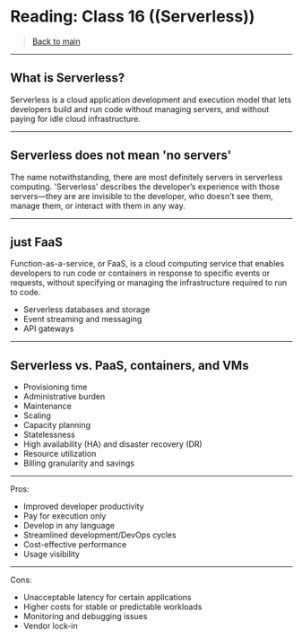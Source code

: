 # Reading: Class 16 ((Serverless))

> [Back to  main](./README.md)

---------------------------
## What is Serverless?
Serverless is a cloud application development and execution model that lets developers build and run code without managing servers,
and without paying for idle cloud infrastructure.

********************************************
## Serverless does not mean 'no servers'
The name notwithstanding, there are most definitely servers in serverless computing. 
'Serverless' describes the developer’s experience with those servers—they are are invisible to the developer, who doesn't see them, manage them,
or interact with them in any way.
***********************************************
## just FaaS
Function-as-a-service, or FaaS, is a cloud computing service that enables developers to run code or containers in response to specific events or requests, without specifying or managing the infrastructure required to run to code.

- Serverless databases and storage
- Event streaming and messaging
- API gateways
***********************************************
## Serverless vs. PaaS, containers, and VMs

- Provisioning time
- Administrative burden
- Maintenance
- Scaling
- Capacity planning
- Statelessness
- High availability (HA) and disaster recovery (DR)
- Resource utilization
- Billing granularity and savings

*****************************************************
Pros:
- Improved developer productivity
- Pay for execution only
- Develop in any language
- Streamlined development/DevOps cycles
- Cost-effective performance
- Usage visibility

*************************************************
Cons:
- Unacceptable latency for certain applications
- Higher costs for stable or predictable workloads
- Monitoring and debugging issues
- Vendor lock-in
